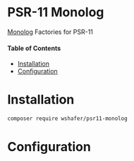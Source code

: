 # PSR-11 Monolog

[Monolog](https://github.com/Seldaek/monolog) Factories for PSR-11

#### Table of Contents
- [Installation](#installation)
- [Configuration](#configuration)
    

# Installation

```bash
composer require wshafer/psr11-monolog
```

# Configuration

